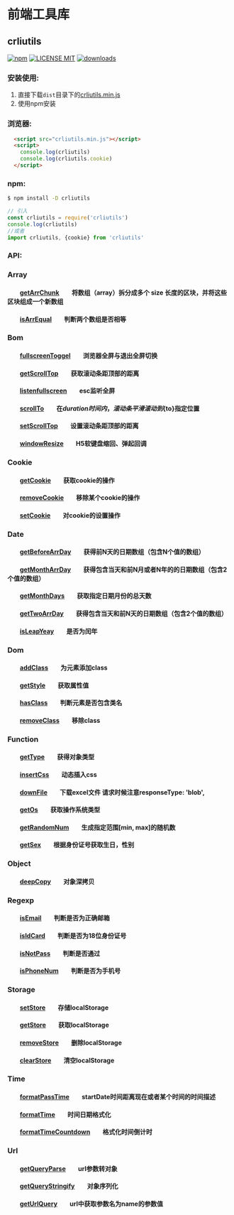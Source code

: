 <!--
 * @Author: crli
 * @Date: 2021-06-08 10:08:14
 * @LastEditors: crli
 * @LastEditTime: 2021-06-21 15:54:31
 * @Description: file content
-->
 
# 前端工具库

## crliutils
[![npm](https://img.shields.io/npm/v/crliutils.svg)](https://www.npmjs.com/package/crliutils) 
[![LICENSE MIT](https://img.shields.io/npm/l/crliutils.svg)](https://www.npmjs.com/package/crliutils)
[![downloads](https://img.shields.io/npm/dm/crliutils.svg)](https://www.npmjs.com/package/crliutils)
### 安装使用:

1. 直接下载`dist`目录下的[crliutils.min.js](https://github.com/crli/crliutils/blob/master/dist/outils.min.js)
2. 使用npm安装

### 浏览器:
``` html
  <script src="crliutils.min.js"></script>
  <script>
    console.log(crliutils)
    console.log(crliutils.cookie)
  </script>
```

### npm:
``` bash
$ npm install -D crliutils
```

``` javascript
// 引入
const crliutils = require('crliutils')
console.log(crliutils)
//或者
import crliutils, {cookie} from 'crliutils'
```

###  API:

### Array  
#### &emsp;&emsp;[getArrChunk][getArrChunk]&emsp;&emsp;将数组（array）拆分成多个 size 长度的区块，并将这些区块组成一个新数组
#### &emsp;&emsp;[isArrEqual][isArrEqual]&emsp;&emsp;判断两个数组是否相等 

### Bom  
#### &emsp;&emsp;[fullscreenToggel][fullscreenToggel]&emsp;&emsp;浏览器全屏与退出全屏切换
#### &emsp;&emsp;[getScrollTop][getScrollTop]&emsp;&emsp;获取滚动条距顶部的距离 
#### &emsp;&emsp;[listenfullscreen][listenfullscreen]&emsp;&emsp;esc监听全屏
#### &emsp;&emsp;[scrollTo][scrollTo]&emsp;&emsp;在${duration}时间内，滚动条平滑滚动到${to}指定位置
#### &emsp;&emsp;[setScrollTop][setScrollTop]&emsp;&emsp;设置滚动条距顶部的距离
#### &emsp;&emsp;[windowResize][windowResize]&emsp;&emsp;H5软键盘缩回、弹起回调

### Cookie  
#### &emsp;&emsp;[getCookie][getCookie]&emsp;&emsp;获取cookie的操作
#### &emsp;&emsp;[removeCookie][removeCookie]&emsp;&emsp;移除某个cookie的操作
#### &emsp;&emsp;[setCookie][setCookie]&emsp;&emsp;对cookie的设置操作

### Date  
#### &emsp;&emsp;[getBeforeArrDay][getBeforeArrDay]&emsp;&emsp;获得前N天的日期数组（包含N个值的数组）
#### &emsp;&emsp;[getMonthArrDay][getMonthArrDay]&emsp;&emsp;获得包含当天和前N月或者N年的的日期数组（包含2个值的数组）
#### &emsp;&emsp;[getMonthDays][getMonthDays]&emsp;&emsp;获取指定日期月份的总天数
#### &emsp;&emsp;[getTwoArrDay][getTwoArrDay]&emsp;&emsp;获得包含当天和前N天的日期数组（包含2个值的数组）
#### &emsp;&emsp;[isLeapYeay][isLeapYeay]&emsp;&emsp;是否为闰年

### Dom  
#### &emsp;&emsp;[addClass][addClass]&emsp;&emsp;为元素添加class
#### &emsp;&emsp;[getStyle][getStyle]&emsp;&emsp;获取属性值
#### &emsp;&emsp;[hasClass][hasClass]&emsp;&emsp;判断元素是否包含类名
#### &emsp;&emsp;[removeClass][removeClass]&emsp;&emsp;移除class

### Function
#### &emsp;&emsp;[getType][getType]&emsp;&emsp;获得对象类型
#### &emsp;&emsp;[insertCss][insertCss]&emsp;&emsp;动态插入css
#### &emsp;&emsp;[downFile][downFile]&emsp;&emsp;下载excel文件 请求时候注意responseType: 'blob',
#### &emsp;&emsp;[getOs][getOs]&emsp;&emsp;获取操作系统类型
#### &emsp;&emsp;[getRandomNum][getRandomNum]&emsp;&emsp;生成指定范围[min, max]的随机数
#### &emsp;&emsp;[getSex][getSex]&emsp;&emsp;根据身份证号获取生日，性别

### Object
#### &emsp;&emsp;[deepCopy][deepCopy]&emsp;&emsp;对象深拷贝

### Regexp
#### &emsp;&emsp;[isEmail][isEmail]&emsp;&emsp;判断是否为正确邮箱
#### &emsp;&emsp;[isIdCard][isIdCard]&emsp;&emsp;判断是否为18位身份证号
#### &emsp;&emsp;[isNotPass][isNotPass]&emsp;&emsp;判断是否通过
#### &emsp;&emsp;[isPhoneNum][isPhoneNum]&emsp;&emsp;判断是否为手机号

### Storage
#### &emsp;&emsp;[setStore][setStore]&emsp;&emsp;存储localStorage
#### &emsp;&emsp;[getStore][getStore]&emsp;&emsp;获取localStorage
#### &emsp;&emsp;[removeStore][removeStore]&emsp;&emsp;删除localStorage
#### &emsp;&emsp;[clearStore][clearStore]&emsp;&emsp;清空localStorage

### Time
#### &emsp;&emsp;[formatPassTime][formatPassTime]&emsp;&emsp;startDate时间距离现在或者某个时间的时间描述
#### &emsp;&emsp;[formatTime][formatTime]&emsp;&emsp;时间日期格式化
#### &emsp;&emsp;[formatTimeCountdown][formatTimeCountdown]&emsp;&emsp;格式化时间倒计时

### Url
#### &emsp;&emsp;[getQueryParse][getQueryParse]&emsp;&emsp;url参数转对象
#### &emsp;&emsp;[getQueryStringify][getQueryStringify]&emsp;&emsp;对象序列化
#### &emsp;&emsp;[getUrlQuery][getUrlQuery]&emsp;&emsp;url中获取参数名为name的参数值

[getArrChunk]:https://github.com/crli/crliutils/blob/master/src/array/getArrChunk.ts
[isArrEqual]:https://github.com/crli/crliutils/blob/master/src/array/isArrEqual.ts

[fullscreenToggel]:https://github.com/crli/crliutils/blob/master/src/bom/fullscreenToggel.ts
[getScrollTop]:https://github.com/crli/crliutils/blob/master/src/bom/getScrollTop.ts
[listenfullscreen]:https://github.com/crli/crliutils/blob/master/src/bom/listenfullscreen.ts
[scrollTo]:https://github.com/crli/crliutils/blob/master/src/bom/scrollTo.ts
[setScrollTop]:https://github.com/crli/crliutils/blob/master/src/bom/setScrollTop.ts
[windowResize]:https://github.com/crli/crliutils/blob/master/src/bom/windowResize.ts

[getCookie]:https://github.com/crli/crliutils/blob/master/src/cookie/getCookie.ts
[removeCookie]:https://github.com/crli/crliutils/blob/master/src/cookie/removeCookie.ts
[setCookie]:https://github.com/crli/crliutils/blob/master/src/cookie/setCookie.ts

[getBeforeArrDay]:https://github.com/crli/crliutils/blob/master/src/dom/addClass.ts
[getMonthArrDay]:https://github.com/crli/crliutils/blob/master/src/date/getMonthArrDay.ts
[getMonthDays]:https://github.com/crli/crliutils/blob/master/src/date/getMonthDays.ts
[getTwoArrDay]:https://github.com/crli/crliutils/blob/master/src/date/getTwoArrDay.ts
[isLeapYeay]:https://github.com/crli/crliutils/blob/master/src/date/isLeapYeay.ts

[addClass]:https://github.com/crli/crliutils/blob/master/src/dom/addClass.ts
[getStyle]:https://github.com/crli/crliutils/blob/master/src/dom/getStyle.ts
[hasClass]:https://github.com/crli/crliutils/blob/master/src/dom/hasClass.ts
[removeClass]:https://github.com/crli/crliutils/blob/master/src/dom/removeClass.ts

[getType]:https://github.com/crli/crliutils/blob/master/src/function/getType.ts
[insertCss]:https://github.com/crli/crliutils/blob/master/src/function/insertCss.ts
[downFile]:https://github.com/crli/crliutils/blob/master/src/function/downFile.ts
[getOs]:https://github.com/crli/crliutils/blob/master/src/function/getOs.ts
[getRandomNum]:https://github.com/crli/crliutils/blob/master/src/function/getRandomNum.ts
[getSex]:https://github.com/crli/crliutils/blob/master/src/function/getSex.ts

[deepCopy]:https://github.com/crli/crliutils/blob/master/src/object/deepCopy.ts

[isEmail]:https://github.com/crli/crliutils/blob/master/src/regexp/isEmail.ts
[isIdCard]:https://github.com/crli/crliutils/blob/master/src/regexp/isIdCard.ts
[isNotPass]:https://github.com/crli/crliutils/blob/master/src/regexp/isNotPass.ts
[isPhoneNum]:https://github.com/crli/crliutils/blob/master/src/regexp/isPhoneNum.ts

[setStore]:https://github.com/crli/crliutils/blob/master/src/storage/index.ts
[getStore]:https://github.com/crli/crliutils/blob/master/src/storage/index.ts
[removeStore]:https://github.com/crli/crliutils/blob/master/src/storage/index.ts
[clearStore]:https://github.com/crli/crliutils/blob/master/src/storage/index.ts

[formatPassTime]:https://github.com/crli/crliutils/blob/master/src/time/formatPassTime.ts
[formatTimeCountdown]:https://github.com/crli/crliutils/blob/master/src/time/formatTimeCountdown.ts
[formatTime]:https://github.com/crli/crliutils/blob/master/src/time/formatTime.ts

[getQueryParse]:https://github.com/crli/crliutils/blob/master/src/url/getQueryParse.ts
[getQueryStringify]:https://github.com/crli/crliutils/blob/master/src/url/getQueryStringify.ts
[getUrlQuery]:https://github.com/crli/crliutils/blob/master/src/url/getUrlQuery.ts